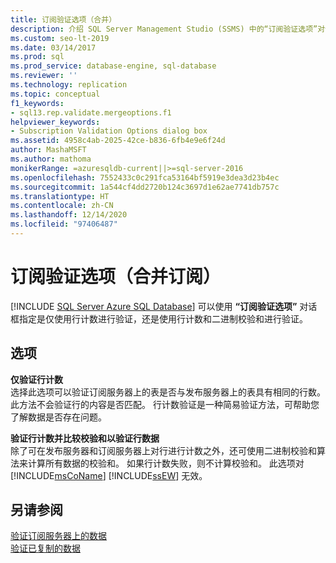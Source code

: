 ```yaml
---
title: 订阅验证选项（合并）
description: 介绍 SQL Server Management Studio (SSMS) 中的“订阅验证选项”对话框。
ms.custom: seo-lt-2019
ms.date: 03/14/2017
ms.prod: sql
ms.prod_service: database-engine, sql-database
ms.reviewer: ''
ms.technology: replication
ms.topic: conceptual
f1_keywords:
- sql13.rep.validate.mergeoptions.f1
helpviewer_keywords:
- Subscription Validation Options dialog box
ms.assetid: 4958c4ab-2025-42ce-b836-6fb4e9e6f24d
author: MashaMSFT
ms.author: mathoma
monikerRange: =azuresqldb-current||>=sql-server-2016
ms.openlocfilehash: 7552433c0c291fca53164bf5919e3dea3d23b4ec
ms.sourcegitcommit: 1a544cf4dd2720b124c3697d1e62ae7741db757c
ms.translationtype: HT
ms.contentlocale: zh-CN
ms.lasthandoff: 12/14/2020
ms.locfileid: "97406487"
---
```

# <a name="subscription-validation-options-merge-subscriptions"></a>订阅验证选项（合并订阅）
[!INCLUDE [SQL Server Azure SQL Database](../../includes/applies-to-version/sql-asdb.md)]
  可以使用 **“订阅验证选项”** 对话框指定是仅使用行计数进行验证，还是使用行计数和二进制校验和进行验证。  
  
## <a name="options"></a>选项  
 **仅验证行计数**  
 选择此选项可以验证订阅服务器上的表是否与发布服务器上的表具有相同的行数。 此方法不会验证行的内容是否匹配。 行计数验证是一种简易验证方法，可帮助您了解数据是否存在问题。  
  
 **验证行计数并比较校验和以验证行数据**  
 除了可在发布服务器和订阅服务器上对行进行计数之外，还可使用二进制校验和算法来计算所有数据的校验和。 如果行计数失败，则不计算校验和。 此选项对 [!INCLUDE[msCoName](../../includes/msconame-md.md)] [!INCLUDE[ssEW](../../includes/ssew-md.md)] 无效。  
  
## <a name="see-also"></a>另请参阅  
 [验证订阅服务器上的数据](../../relational-databases/replication/validate-data-at-the-subscriber.md)   
 [验证已复制的数据](../../relational-databases/replication/validate-data-at-the-subscriber.md)  
  
  
